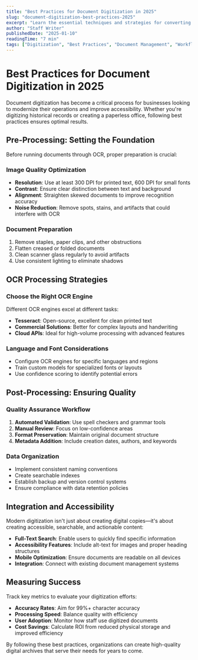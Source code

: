 ```yaml
---
title: "Best Practices for Document Digitization in 2025"
slug: "document-digitization-best-practices-2025"
excerpt: "Learn the essential techniques and strategies for converting physical documents to digital format while maintaining quality and accessibility."
author: "Staff Writer"
publishedDate: "2025-01-10"
readingTime: "7 min"
tags: ["Digitization", "Best Practices", "Document Management", "Workflow"]
---
```


# Best Practices for Document Digitization in 2025

Document digitization has become a critical process for businesses looking to modernize their operations and improve accessibility. Whether you're digitizing historical records or creating a paperless office, following best practices ensures optimal results.

## Pre-Processing: Setting the Foundation

Before running documents through OCR, proper preparation is crucial:

### Image Quality Optimization
- **Resolution**: Use at least 300 DPI for printed text, 600 DPI for small fonts
- **Contrast**: Ensure clear distinction between text and background
- **Alignment**: Straighten skewed documents to improve recognition accuracy
- **Noise Reduction**: Remove spots, stains, and artifacts that could interfere with OCR

### Document Preparation
1. Remove staples, paper clips, and other obstructions
2. Flatten creased or folded documents
3. Clean scanner glass regularly to avoid artifacts
4. Use consistent lighting to eliminate shadows

## OCR Processing Strategies

### Choose the Right OCR Engine
Different OCR engines excel at different tasks:
- **Tesseract**: Open-source, excellent for clean printed text
- **Commercial Solutions**: Better for complex layouts and handwriting
- **Cloud APIs**: Ideal for high-volume processing with advanced features

### Language and Font Considerations
- Configure OCR engines for specific languages and regions
- Train custom models for specialized fonts or layouts
- Use confidence scoring to identify potential errors

## Post-Processing: Ensuring Quality

### Quality Assurance Workflow
1. **Automated Validation**: Use spell checkers and grammar tools
2. **Manual Review**: Focus on low-confidence areas
3. **Format Preservation**: Maintain original document structure
4. **Metadata Addition**: Include creation dates, authors, and keywords

### Data Organization
- Implement consistent naming conventions
- Create searchable indexes
- Establish backup and version control systems
- Ensure compliance with data retention policies

## Integration and Accessibility

Modern digitization isn't just about creating digital copies—it's about creating accessible, searchable, and actionable content:

- **Full-Text Search**: Enable users to quickly find specific information
- **Accessibility Features**: Include alt-text for images and proper heading structures
- **Mobile Optimization**: Ensure documents are readable on all devices
- **Integration**: Connect with existing document management systems

## Measuring Success

Track key metrics to evaluate your digitization efforts:
- **Accuracy Rates**: Aim for 99%+ character accuracy
- **Processing Speed**: Balance quality with efficiency
- **User Adoption**: Monitor how staff use digitized documents
- **Cost Savings**: Calculate ROI from reduced physical storage and improved efficiency

By following these best practices, organizations can create high-quality digital archives that serve their needs for years to come.